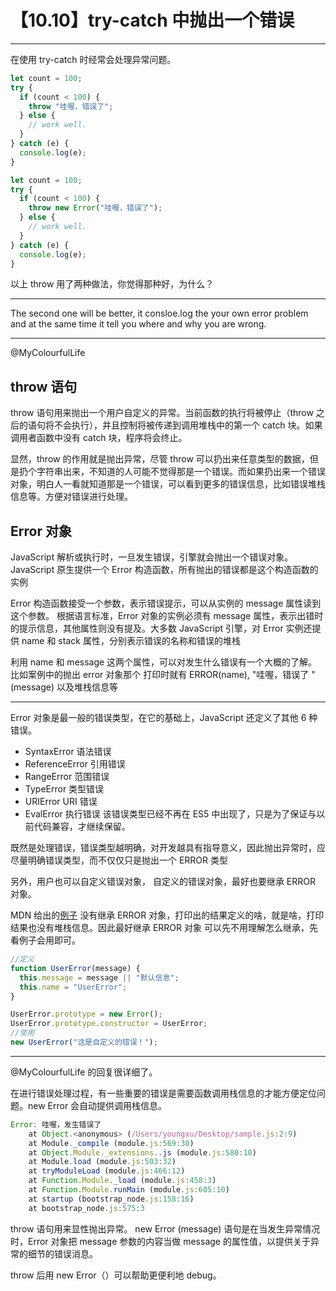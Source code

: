# 【10.10】try-catch 中抛出一个错误

---

在使用 try-catch 时经常会处理异常问题。

```javascript
let count = 100;
try {
  if (count < 100) {
    throw "哇喔，错误了";
  } else {
    // work well.
  }
} catch (e) {
  console.log(e);
}
```

```javascript
let count = 100;
try {
  if (count < 100) {
    throw new Error("哇喔，错误了");
  } else {
    // work well.
  }
} catch (e) {
  console.log(e);
}
```

以上 throw 用了两种做法，你觉得那种好，为什么？

---

The second one will be better, it consloe.log the your own error problem and at the same time it tell you where and why you are wrong.

---

@MyColourfulLife

## throw 语句

throw 语句用来抛出一个用户自定义的异常。当前函数的执行将被停止（throw 之后的语句将不会执行），并且控制将被传递到调用堆栈中的第一个 catch 块。如果调用者函数中没有 catch 块，程序将会终止。

显然，throw 的作用就是抛出异常，尽管 throw 可以扔出来任意类型的数据，但是扔个字符串出来，不知道的人可能不觉得那是一个错误。而如果扔出来一个错误对象，明白人一看就知道那是一个错误，可以看到更多的错误信息，比如错误堆栈信息等。方便对错误进行处理。

## Error 对象

JavaScript 解析或执行时，一旦发生错误，引擎就会抛出一个错误对象。JavaScript 原生提供一个 Error 构造函数，所有抛出的错误都是这个构造函数的实例

Error 构造函数接受一个参数，表示错误提示，可以从实例的 message 属性读到这个参数。
根据语言标准，Error 对象的实例必须有 message 属性，表示出错时的提示信息，其他属性则没有提及。大多数 JavaScript 引擎，对 Error 实例还提供 name 和 stack 属性，分别表示错误的名称和错误的堆栈

利用 name 和 message 这两个属性，可以对发生什么错误有一个大概的了解。
比如案例中的抛出 error 对象那个 打印时就有 ERROR(name), "哇喔，错误了 "(message) 以及堆栈信息等

---

Error 对象是最一般的错误类型，在它的基础上，JavaScript 还定义了其他 6 种错误。

- SyntaxError 语法错误
- ReferenceError 引用错误
- RangeError 范围错误
- TypeError 类型错误
- URIError URI 错误
- EvalError 执行错误 该错误类型已经不再在 ES5 中出现了，只是为了保证与以前代码兼容，才继续保留。

既然是处理错误，错误类型越明确，对开发越具有指导意义，因此抛出异常时，应尽量明确错误类型，而不仅仅只是抛出一个 ERROR 类型

另外，用户也可以自定义错误对象， 自定义的错误对象，最好也要继承 ERROR 对象。

MDN 给出的[例子](https://developer.mozilla.org/zh-CN/docs/Web/JavaScript/Reference/Statements/throw) 没有继承 ERROR 对象，打印出的结果定义的啥，就是啥，打印结果也没有堆栈信息。因此最好继承 ERROR 对象
可以先不用理解怎么继承，先看例子会用即可。

```javascript
//定义
function UserError(message) {
  this.message = message || "默认信息";
  this.name = "UserError";
}

UserError.prototype = new Error();
UserError.prototype.constructor = UserError;
//使用
new UserError("这是自定义的错误！");
```

---

@MyColourfulLife 的回复很详细了。

在进行错误处理过程，有一些重要的错误是需要函数调用栈信息的才能方便定位问题。new Error 会自动提供调用栈信息。

```javascript
Error: 哇喔，发生错误了
    at Object.<anonymous> (/Users/youngxu/Desktop/sample.js:2:9)
    at Module._compile (module.js:569:30)
    at Object.Module._extensions..js (module.js:580:10)
    at Module.load (module.js:503:32)
    at tryModuleLoad (module.js:466:12)
    at Function.Module._load (module.js:458:3)
    at Function.Module.runMain (module.js:605:10)
    at startup (bootstrap_node.js:158:16)
    at bootstrap_node.js:575:3

```

throw 语句用来显性抛出异常。
new Error (message) 语句是在当发生异常情况时，Error 对象把 message 参数的内容当做 message 的属性值，以提供关于异常的细节的错误消息。

throw 后用 new Error（）可以帮助更便利地 debug。
